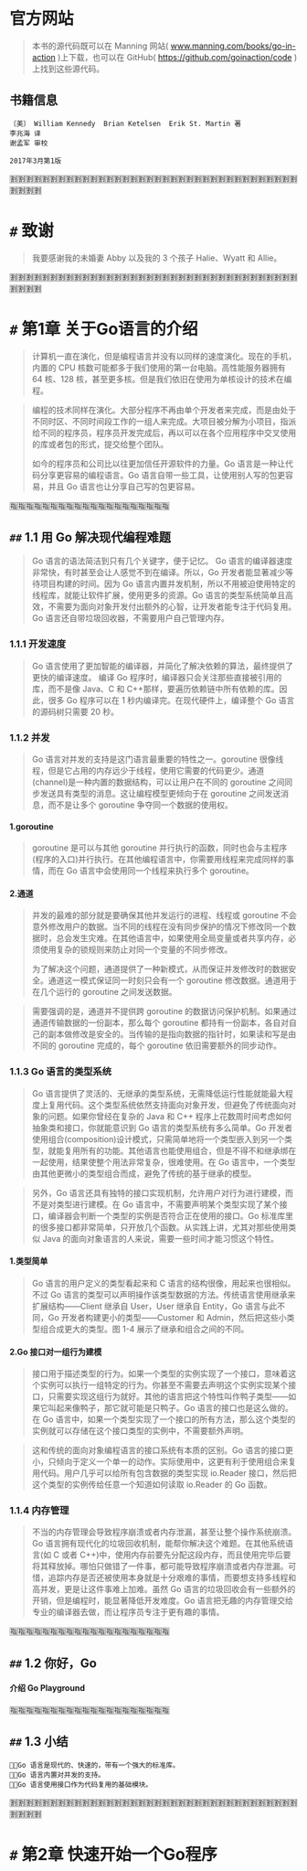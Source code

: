 
# 官方网站

> 本书的源代码既可以在 Manning 网站( www.manning.com/books/go-in-action )上下载，也可以在 GitHub( https://github.com/goinaction/code )上找到这些源代码。

## 书籍信息

```
〔美〕 William Kennedy  Brian Ketelsen  Erik St. Martin 著
李兆海 译
谢孟军 审校

2017年3月第1版
```

:u5272::u5272::u5272::u5272::u5272::u5272::u5272::u5272::u5272::u5272::u5272::u5272::u5272::u5272::u5272::u5272::u5272::u5272::u5272::u5272::u5272::u5272::u5272::u5272::u5272::u5272::u5272::u5272::u5272::u5272::u5272::u5272::u5272::u5272::u5272::u5272::u5272::u5272::u5272::u5272:

# `#` 致谢

> 我要感谢我的未婚妻 Abby 以及我的 3 个孩子 Halie、Wyatt 和 Allie。

:u5272::u5272::u5272::u5272::u5272::u5272::u5272::u5272::u5272::u5272::u5272::u5272::u5272::u5272::u5272::u5272::u5272::u5272::u5272::u5272::u5272::u5272::u5272::u5272::u5272::u5272::u5272::u5272::u5272::u5272::u5272::u5272::u5272::u5272::u5272::u5272::u5272::u5272::u5272::u5272:

# `#` 第1章 关于Go语言的介绍

> 计算机一直在演化，但是编程语言并没有以同样的速度演化。现在的手机，内置的 CPU 核数可能都多于我们使用的第一台电脑。高性能服务器拥有 64 核、128 核，甚至更多核。但是我们依旧在使用为单核设计的技术在编程。

> 编程的技术同样在演化。大部分程序不再由单个开发者来完成，而是由处于不同时区、不同时间段工作的一组人来完成。大项目被分解为小项目，指派给不同的程序员，程序员开发完成后，再以可以在各个应用程序中交叉使用的库或者包的形式，提交给整个团队。
>
> 如今的程序员和公司比以往更加信任开源软件的力量。Go 语言是一种让代码分享更容易的编程语言。Go 语言自带一些工具，让使用别人写的包更容易，并且 Go 语言也让分享自己写的包更容易。

:u6307::u6307::u6307::u6307::u6307::u6307::u6307::u6307::u6307::u6307::u6307::u6307::u6307::u6307::u6307::u6307::u6307::u6307::u6307::u6307:

## `##` 1.1 用 Go 解决现代编程难题

> Go 语言的语法简洁到只有几个关键字，便于记忆。 Go 语言的编译器速度非常快，有时甚至会让人感觉不到在编译。所以，Go 开发者能显著减少等待项目构建的时间。因为 Go 语言内置并发机制，所以不用被迫使用特定的线程库，就能让软件扩展，使用更多的资源。Go 语言的类型系统简单且高效，不需要为面向对象开发付出额外的心智，让开发者能专注于代码复用。Go 语言还自带垃圾回收器，不需要用户自己管理内存。

### 1.1.1 开发速度

> Go 语言使用了更加智能的编译器，并简化了解决依赖的算法，最终提供了更快的编译速度。 编译 Go 程序时，编译器只会关注那些直接被引用的库，而不是像 Java、C 和 C++那样，要遍历依赖链中所有依赖的库。因此，很多 Go 程序可以在 1 秒内编译完。在现代硬件上，编译整个 Go 语言的源码树只需要 20 秒。

### 1.1.2 并发

> Go 语言对并发的支持是这门语言最重要的特性之一。goroutine 很像线程，但是它占用的内存远少于线程，使用它需要的代码更少。通道(channel)是一种内置的数据结构，可以让用户在不同的 goroutine 之间同步发送具有类型的消息。这让编程模型更倾向于在 goroutine 之间发送消息，而不是让多个 goroutine 争夺同一个数据的使用权。

#### 1.goroutine

> goroutine 是可以与其他 goroutine 并行执行的函数，同时也会与主程序(程序的入口)并行执行。在其他编程语言中，你需要用线程来完成同样的事情，而在 Go 语言中会使用同一个线程来执行多个 goroutine。

#### 2.通道

> 并发的最难的部分就是要确保其他并发运行的进程、线程或 goroutine 不会意外修改用户的数据。当不同的线程在没有同步保护的情况下修改同一个数据时，总会发生灾难。在其他语言中，如果使用全局变量或者共享内存，必须使用复杂的锁规则来防止对同一个变量的不同步修改。
>
> 为了解决这个问题，通道提供了一种新模式，从而保证并发修改时的数据安全。通道这一模式保证同一时刻只会有一个 goroutine 修改数据。通道用于在几个运行的 goroutine 之间发送数据。

> 需要强调的是，通道并不提供跨 goroutine 的数据访问保护机制。如果通过通道传输数据的一份副本，那么每个 goroutine 都持有一份副本，各自对自己的副本做修改是安全的。当传输的是指向数据的指针时，如果读和写是由不同的 goroutine 完成的，每个 goroutine 依旧需要额外的同步动作。

### 1.1.3 Go 语言的类型系统

> Go 语言提供了灵活的、无继承的类型系统，无需降低运行性能就能最大程度上复用代码。这个类型系统依然支持面向对象开发，但避免了传统面向对象的问题。如果你曾经在复杂的 Java 和 C++ 程序上花数周时间考虑如何抽象类和接口，你就能意识到 Go 语言的类型系统有多么简单。Go 开发者使用组合(composition)设计模式，只需简单地将一个类型嵌入到另一个类型，就能复用所有的功能。其他语言也能使用组合，但是不得不和继承绑在一起使用，结果使整个用法非常复杂，很难使用。在 Go 语言中，一个类型由其他更微小的类型组合而成，避免了传统的基于继承的模型。

> 另外，Go 语言还具有独特的接口实现机制，允许用户对行为进行建模，而不是对类型进行建模。在 Go 语言中，不需要声明某个类型实现了某个接口，编译器会判断一个类型的实例是否符合正在使用的接口。Go 标准库里的很多接口都非常简单，只开放几个函数。从实践上讲，尤其对那些使用类似 Java 的面向对象语言的人来说，需要一些时间才能习惯这个特性。

#### 1.类型简单

> Go 语言的用户定义的类型看起来和 C 语言的结构很像，用起来也很相似。不过 Go 语言的类型可以声明操作该类型数据的方法。传统语言使用继承来扩展结构——Client 继承自 User，User 继承自 Entity，Go 语言与此不同，Go 开发者构建更小的类型——Customer 和 Admin，然后把这些小类型组合成更大的类型。图 1-4 展示了继承和组合之间的不同。

#### 2.Go 接口对一组行为建模

> 接口用于描述类型的行为。如果一个类型的实例实现了一个接口，意味着这个实例可以执行一组特定的行为。你甚至不需要去声明这个实例实现某个接口，只需要实现这组行为就好。其他的语言把这个特性叫作鸭子类型——如果它叫起来像鸭子，那它就可能是只鸭子。Go 语言的接口也是这么做的。在 Go 语言中，如果一个类型实现了一个接口的所有方法，那么这个类型的实例就可以存储在这个接口类型的实例中，不需要额外声明。

> 这和传统的面向对象编程语言的接口系统有本质的区别。Go 语言的接口更小，只倾向于定义一个单一的动作。实际使用中，这更有利于使用组合来复用代码。用户几乎可以给所有包含数据的类型实现 io.Reader 接口，然后把这个类型的实例传给任意一个知道如何读取 io.Reader 的 Go 函数。

### 1.1.4 内存管理

> 不当的内存管理会导致程序崩溃或者内存泄漏，甚至让整个操作系统崩溃。Go 语言拥有现代化的垃圾回收机制，能帮你解决这个难题。在其他系统语言(如 C 或者 C++)中，使用内存前要先分配这段内存，而且使用完毕后要将其释放掉。哪怕只做错了一件事，都可能导致程序崩溃或者内存泄漏。可惜，追踪内存是否还被使用本身就是十分艰难的事情，而要想支持多线程和高并发，更是让这件事难上加难。虽然 Go 语言的垃圾回收会有一些额外的开销，但是编程时，能显著降低开发难度。Go 语言把无趣的内存管理交给专业的编译器去做，而让程序员专注于更有趣的事情。

:u6307::u6307::u6307::u6307::u6307::u6307::u6307::u6307::u6307::u6307::u6307::u6307::u6307::u6307::u6307::u6307::u6307::u6307::u6307::u6307:

## `##` 1.2 你好，Go

#### 介绍 Go Playground

:u6307::u6307::u6307::u6307::u6307::u6307::u6307::u6307::u6307::u6307::u6307::u6307::u6307::u6307::u6307::u6307::u6307::u6307::u6307::u6307:

## `##` 1.3 小结

```
Go 语言是现代的、快速的，带有一个强大的标准库。 
Go 语言内置对并发的支持。
Go 语言使用接口作为代码复用的基础模块。
```

:u5272::u5272::u5272::u5272::u5272::u5272::u5272::u5272::u5272::u5272::u5272::u5272::u5272::u5272::u5272::u5272::u5272::u5272::u5272::u5272::u5272::u5272::u5272::u5272::u5272::u5272::u5272::u5272::u5272::u5272::u5272::u5272::u5272::u5272::u5272::u5272::u5272::u5272::u5272::u5272:

# `#` 第2章 快速开始一个Go程序
